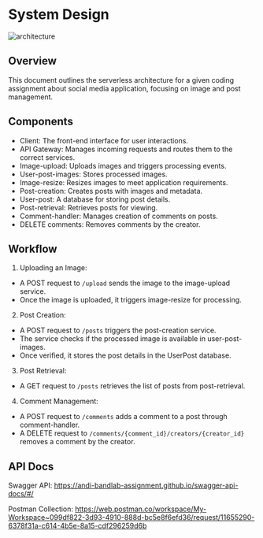 # System Design

![architecture](https://github.com/andi-bandlab-assignment/.github/assets/10074400/79e6c628-ece5-4a5f-8178-ea1184e78a98)

## Overview
This document outlines the serverless architecture for a given coding assignment about social media application, 
focusing on image and post management.

## Components
- Client: The front-end interface for user interactions.
- API Gateway: Manages incoming requests and routes them to the correct services.
- Image-upload: Uploads images and triggers processing events.
- User-post-images: Stores processed images.
- Image-resize: Resizes images to meet application requirements.
- Post-creation: Creates posts with images and metadata.
- User-post: A database for storing post details.
- Post-retrieval: Retrieves posts for viewing.
- Comment-handler: Manages creation of comments on posts.
- DELETE comments: Removes comments by the creator.

## Workflow
1. Uploading an Image:
- A POST request to `/upload` sends the image to the image-upload service.
- Once the image is uploaded, it triggers image-resize for processing.

2. Post Creation:
- A POST request to `/posts` triggers the post-creation service.
- The service checks if the processed image is available in user-post-images.
- Once verified, it stores the post details in the UserPost database.

3. Post Retrieval:
- A GET request to `/posts` retrieves the list of posts from post-retrieval.

4. Comment Management:
- A POST request to `/comments` adds a comment to a post through comment-handler.
- A DELETE request to `/comments/{comment_id}/creators/{creator_id}` removes a comment by the creator.

## API Docs
Swagger API: https://andi-bandlab-assignment.github.io/swagger-api-docs/#/

Postman Collection: https://web.postman.co/workspace/My-Workspace~099df822-3d93-4910-888d-bc5e8f6efd36/request/11655290-6378f31a-c614-4b5e-8a15-cdf296259d6b
